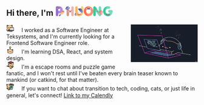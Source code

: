 ## Hi there, I'm <img width="5%" src="./img/p.png" ><img width="5%" src="./img/h.png"><img width="5%" src="./img/u.png"><img width="5%" src="./img/o.png"><img width="5%" src="./img/n.png"><img width="5%" src="./img/g.png"><br>

<img align="right" src="./img/bongo.gif" width="35%" />

<img width="4%" src="./img/kitty.png" /> &nbsp; &nbsp; I worked as a Software Engineer at Teksystems, and I'm currently looking for a Frontend Software Engineer role. <br>
<img width="4%" src="./img/idea.png" /> &nbsp; &nbsp; I'm learning DSA, React, and system design. <br>
<img width="4%" src="./img/detective.png" /> &nbsp; &nbsp; I'm a escape rooms and puzzle game fanatic, and I won't rest until I've beaten every brain teaser known to mankind (or catkind, for that matter).<br>
<img width="4%" src="./img/coffee.png" /> &nbsp; &nbsp; If you want to chat about transition to tech, coding, cats, or just life in general, let's connect! [Link to my Calendly](https://calendly.com/phuongv8/15min)<br>

<!--
  **phuongv8/phuongv8** is a ✨ _special_ ✨ repository because its `README.md` (this file) appears on your GitHub profile.

Here are some ideas to get you started:

- 🔭 I’m currently working on ...
- 🌱 I’m currently learning ...
- 👯 I’m looking to collaborate on ...
- 🤔 I’m looking for help with ...
- 💬 Ask me about ...
- 📫 How to reach me: ...
- 😄 Pronouns: ...
- ⚡ Fun fact: ...
  -->
